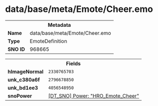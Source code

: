 <h1>data/base/meta/Emote/Cheer.emo</h1><table><tr><th colspan="100%">Metadata</th></tr><tr><td><b>Name</b></td><td>data/base/meta/Emote/Cheer.emo</td></tr><tr><td><b>Type</b></td><td>EmoteDefinition</td></tr><tr><td><b>SNO ID</b></td><td>968665</td></tr></table>

<table><tr><th colspan="100%">Fields</th></tr><tr><td><b>hImageNormal</b></td><td><code>2330765703</code></td></tr><tr><td><b>unk_c380a6f</b></td><td><code>2796678850</code></td></tr><tr><td><b>unk_bd1ee3</b></td><td><code>4056548950</code></td></tr><tr><td><b>snoPower</b></td><td><a href="..\Power\HRO_Emote_Cheer.pow.md">[DT_SNO] Power: "HRO_Emote_Cheer"</a></td></tr></table>

